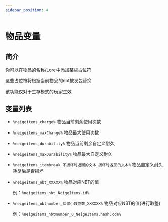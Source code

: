 ```yaml
---
sidebar_position: 4
---
```


# 物品变量

## 简介

你可以在物品的名称/Lore中添加某些占位符

这些占位符将根据当前物品的nbt被发包替换

该功能仅对于生存模式的玩家生效

## 变量列表

* `%neigeitems_charge%` 物品当前剩余使用次数

* `%neigeitems_maxCharge%` 物品最大使用次数

* `%neigeitems_durability%` 物品当前剩余自定义耐久

* `%neigeitems_maxDurability%` 物品最大自定义耐久

* `%neigeitems_itembreak_不损坏时返回的文本_损坏时返回的文本%` 物品自定义耐久耗尽后是否损坏

* `%neigeitems_nbt_XXXXX%` 物品对应NBT的值

    例：`%neigeitems_nbt_NeigeItems.id%`

* `%neigeitems_nbtnumber_保留小数位数_XXXXXX%` 物品对应NBT的值(进行取整)

    例：`%neigeitems_nbtnumber_0_NeigeItems.hashCode%`
